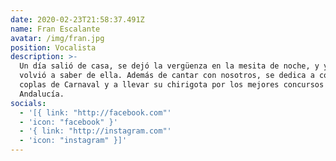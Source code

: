 ```yaml
---
date: 2020-02-23T21:58:37.491Z
name: Fran Escalante
avatar: /img/fran.jpg
position: Vocalista
description: >-
  Un día salió de casa, se dejó la vergüenza en la mesita de noche, y ya nunca
  volvió a saber de ella. Además de cantar con nosotros, se dedica a componer
  coplas de Carnaval y a llevar su chirigota por los mejores concursos de
  Andalucía.
socials:
  - '[{ link: "http://facebook.com"'
  - 'icon: "facebook" }'
  - '{ link: "http://instagram.com"'
  - 'icon: "instagram" }]'
---
```


